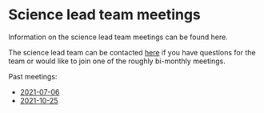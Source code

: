 Science lead team meetings
==========================

Information on the science lead team meetings can be found here.

The science lead team can be contacted
[here](https://github.com/orgs/ESMValGroup/teams/scientific-lead-development-team)
if you have questions for the team or would like to join one of the roughly bi-monthly meetings.

Past meetings:
  - [2021-07-06](Minutes/20210706.md)
  - [2021-10-25](Minutes/20211025.md)
